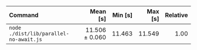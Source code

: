 | Command | Mean [s] | Min [s] | Max [s] | Relative |
|:---|---:|---:|---:|---:|
| `node ./dist/lib/parallel-no-await.js` | 11.506 ± 0.060 | 11.463 | 11.549 | 1.00 |
